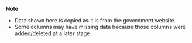 **Note** 
- Data shown here is copied as it is from the government website.
- Some columns may have missing data because those columns were added/deleted at a later stage.
